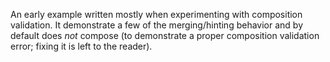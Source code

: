 An early example written mostly when experimenting with composition validation. It demonstrate a few of the
merging/hinting behavior and by default does _not_ compose (to demonstrate a proper composition validation error; fixing
it is left to the reader).
